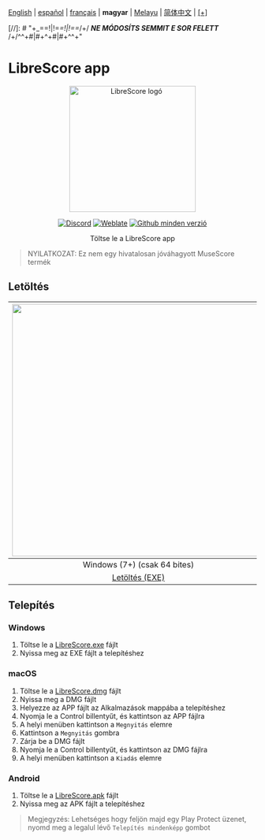 <div dir="ltr" align="left">

&#8206;[English](/docs/en/README.md) | &#8206;[español](/docs/es/LÉAME.md) | &#8206;[français](/docs/fr/LISEZMOI.md) | &#8206;**magyar** | &#8206;[Melayu](/docs/ms/BACASAYA.md) | &#8206;[简体中文](/docs/zh-Hans/自述文件.md) | &#8206;[[+]](https://librescore.ddns.net/projects/librescore/docs)

[//]: # "\+\_==!|!=_=!|!==_/+/ ***NE MÓDOSÍTS SEMMIT E SOR FELETT*** /+/^^+#|#+^+#|#+^^\+\"

# LibreScore app

<div align="center">

<img src="https://github.com/LibreScore/dl-musescore/raw/master/images/logo.png" width="256" alt="LibreScore logó">

[![Discord](https://img.shields.io/discord/774491656643674122?color=5865F2&label=&labelColor=555555&logo=discord&logoColor=FFFFFF)](https://discord.gg/DKu7cUZ4XQ) [![Weblate](https://librescore.ddns.net/widgets/librescore/-/app-librescore/svg-badge.svg)](https://librescore.ddns.net/engage/librescore) [![Github minden verzió](https://img.shields.io/github/downloads/LibreScore/app-librescore/total.svg?label=Letöltések)](https://github.com/LibreScore/app-librescore/releases/latest)

Töltse le a LibreScore app

</div>

> NYILATKOZAT: Ez nem egy hivatalosan jóváhagyott MuseScore termék

## Letöltés

| <img src="https://upload.wikimedia.org/wikipedia/commons/e/e2/Windows_logo_and_wordmark_-_2021.svg" width="512"> | <img src="https://upload.wikimedia.org/wikipedia/commons/2/21/MacOS_wordmark_%282017%29.svg" width="512"> |   <img src="https://upload.wikimedia.org/wikipedia/commons/3/31/Android_robot_head.svg" width="512">   |
| :--------------------------------------------------------------------------------------------------------------: | :-------------------------------------------------------------------------------------------------------: | :----------------------------------------------------------------------------------------------------: |
|                                            Windows (7+) (csak 64 bites)                                            |                                        macOS (10.11+) (Rosetta 2)                                         |                                             Android (6.0+)                                             |
|      [Letöltés (EXE)](https://github.com/LibreScore/app-librescore/releases/latest/download/LibreScore.exe)      |  [Letöltés (DMG)](https://github.com/LibreScore/app-librescore/releases/latest/download/LibreScore.dmg)   | [Letöltés (APK)](https://github.com/LibreScore/app-librescore/releases/latest/download/LibreScore.apk) |

## Telepítés

### Windows

1. Töltse le a [LibreScore.exe](https://github.com/LibreScore/app-librescore/releases/latest/download/LibreScore.exe) fájlt
2. Nyissa meg az EXE fájlt a telepítéshez

### macOS

1. Töltse le a [LibreScore.dmg](https://github.com/LibreScore/app-librescore/releases/latest/download/LibreScore.dmg) fájlt
2. Nyissa meg a DMG fájlt
3. Helyezze az APP fájlt az Alkalmazások mappába a telepítéshez
4. Nyomja le a Control billentyűt, és kattintson az APP fájlra
5. A helyi menüben kattintson a `Megnyitás` elemre
6. Kattintson a `Megnyitás` gombra
7. Zárja be a DMG fájlt
8. Nyomja le a Control billentyűt, és kattintson az DMG fájlra
9. A helyi menüben kattintson a `Kiadás` elemre

### Android

1. Töltse le a [LibreScore.apk](https://github.com/LibreScore/app-librescore/releases/latest/download/LibreScore.apk) fájlt
2. Nyissa meg az APK fájlt a telepítéshez

> Megjegyzés: Lehetséges hogy feljön majd egy Play Protect üzenet, nyomd meg a legalul lévő `Telepítés mindenképp` gombot

</div>
